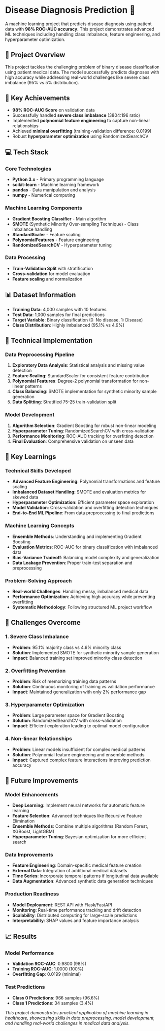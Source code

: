 # Disease Diagnosis Prediction 🏥

A machine learning project that predicts disease diagnosis using patient data with **98% ROC-AUC accuracy**. This project demonstrates advanced ML techniques including handling class imbalance, feature engineering, and hyperparameter optimization.

## 🎯 Project Overview

This project tackles the challenging problem of binary disease classification using patient medical data. The model successfully predicts diagnoses with high accuracy while addressing real-world challenges like severe class imbalance (95% vs 5% distribution).

## 🚀 Key Achievements

- **98% ROC-AUC Score** on validation data
- Successfully handled **severe class imbalance** (3804:196 ratio)
- Implemented **polynomial feature engineering** to capture non-linear relationships
- Achieved **minimal overfitting** (training-validation difference: 0.0199)
- Robust **hyperparameter optimization** using RandomizedSearchCV

## 💻 Tech Stack

### Core Technologies
- **Python 3.x** - Primary programming language
- **scikit-learn** - Machine learning framework
- **pandas** - Data manipulation and analysis
- **numpy** - Numerical computing

### Machine Learning Components
- **Gradient Boosting Classifier** - Main algorithm
- **SMOTE** (Synthetic Minority Over-sampling Technique) - Class imbalance handling
- **StandardScaler** - Feature scaling
- **PolynomialFeatures** - Feature engineering
- **RandomizedSearchCV** - Hyperparameter tuning

### Data Processing
- **Train-Validation Split** with stratification
- **Cross-validation** for model evaluation
- **Feature scaling** and normalization

## 📊 Dataset Information

- **Training Data**: 4,000 samples with 10 features
- **Test Data**: 1,000 samples for final predictions
- **Target Variable**: Binary classification (0: No disease, 1: Disease)
- **Class Distribution**: Highly imbalanced (95.1% vs 4.9%)

## 🔧 Technical Implementation

### Data Preprocessing Pipeline
1. **Exploratory Data Analysis**: Statistical analysis and missing value detection
2. **Feature Scaling**: StandardScaler for consistent feature contribution
3. **Polynomial Features**: Degree-2 polynomial transformation for non-linear patterns
4. **Class Balancing**: SMOTE implementation for synthetic minority sample generation
5. **Data Splitting**: Stratified 75-25 train-validation split

### Model Development
1. **Algorithm Selection**: Gradient Boosting for robust non-linear modeling
2. **Hyperparameter Tuning**: RandomizedSearchCV with cross-validation
3. **Performance Monitoring**: ROC-AUC tracking for overfitting detection
4. **Final Evaluation**: Comprehensive validation on unseen data

## 🎯 Key Learnings

### Technical Skills Developed
- **Advanced Feature Engineering**: Polynomial transformations and feature scaling
- **Imbalanced Dataset Handling**: SMOTE and evaluation metrics for skewed data
- **Hyperparameter Optimization**: Efficient parameter space exploration
- **Model Validation**: Cross-validation and overfitting detection techniques
- **End-to-End ML Pipeline**: From data preprocessing to final predictions

### Machine Learning Concepts
- **Ensemble Methods**: Understanding and implementing Gradient Boosting
- **Evaluation Metrics**: ROC-AUC for binary classification with imbalanced data
- **Bias-Variance Tradeoff**: Balancing model complexity and generalization
- **Data Leakage Prevention**: Proper train-test separation and preprocessing

### Problem-Solving Approach
- **Real-world Challenges**: Handling messy, imbalanced medical data
- **Performance Optimization**: Achieving high accuracy while preventing overfitting
- **Systematic Methodology**: Following structured ML project workflow

## 🚧 Challenges Overcome

### 1. Severe Class Imbalance
- **Problem**: 95.1% majority class vs 4.9% minority class
- **Solution**: Implemented SMOTE for synthetic minority sample generation
- **Impact**: Balanced training set improved minority class detection

### 2. Overfitting Prevention
- **Problem**: Risk of memorizing training data patterns
- **Solution**: Continuous monitoring of training vs validation performance
- **Impact**: Maintained generalization with only 2% performance gap

### 3. Hyperparameter Optimization
- **Problem**: Large parameter space for Gradient Boosting
- **Solution**: RandomizedSearchCV with cross-validation
- **Impact**: Efficient exploration leading to optimal model configuration

### 4. Non-linear Relationships
- **Problem**: Linear models insufficient for complex medical patterns
- **Solution**: Polynomial feature engineering and ensemble methods
- **Impact**: Captured complex feature interactions improving prediction accuracy

## 🔮 Future Improvements

### Model Enhancements
- **Deep Learning**: Implement neural networks for automatic feature learning
- **Feature Selection**: Advanced techniques like Recursive Feature Elimination
- **Ensemble Methods**: Combine multiple algorithms (Random Forest, XGBoost, LightGBM)
- **Hyperparameter Tuning**: Bayesian optimization for more efficient search

### Data Improvements
- **Feature Engineering**: Domain-specific medical feature creation
- **External Data**: Integration of additional medical datasets
- **Time Series**: Incorporate temporal patterns if longitudinal data available
- **Data Augmentation**: Advanced synthetic data generation techniques

### Production Readiness
- **Model Deployment**: REST API with Flask/FastAPI
- **Monitoring**: Real-time performance tracking and drift detection
- **Scalability**: Distributed computing for large-scale predictions
- **Interpretability**: SHAP values and feature importance analysis

## 📈 Results

### Model Performance
- **Validation ROC-AUC**: 0.9800 (98%)
- **Training ROC-AUC**: 1.0000 (100%)
- **Overfitting Gap**: 0.0199 (minimal)

### Test Predictions
- **Class 0 Predictions**: 966 samples (96.6%)
- **Class 1 Predictions**: 34 samples (3.4%)



*This project demonstrates practical application of machine learning in healthcare, showcasing skills in data preprocessing, model development, and handling real-world challenges in medical data analysis.*
